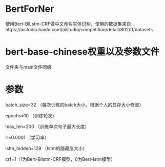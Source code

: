 # BertForNer
使用Bert-BiLstm-CRF做中文命名实体识别，使用的数据集来自https://aistudio.baidu.com/aistudio/competition/detail/802/0/datasets

# bert-base-chinese权重以及参数文件
文件夹与main文件同级

# 参数
batch_size=32 （每次训练的batch大小，根据个人的显存大小修改）

epochs=10 （训练轮次）

max_len=200 （训练单次句子最大长度）

lr=0.0001 （学习率）

lstm_hidden=128 （lstm的隐藏层大小）

crf=1（1为Bert-Bilstm-CRF模型，0为Bert-lstm模型）

